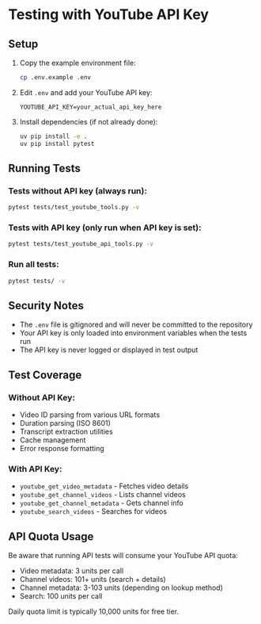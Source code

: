 # Testing with YouTube API Key

## Setup

1. Copy the example environment file:
   ```bash
   cp .env.example .env
   ```

2. Edit `.env` and add your YouTube API key:
   ```
   YOUTUBE_API_KEY=your_actual_api_key_here
   ```

3. Install dependencies (if not already done):
   ```bash
   uv pip install -e .
   uv pip install pytest
   ```

## Running Tests

### Tests without API key (always run):
```bash
pytest tests/test_youtube_tools.py -v
```

### Tests with API key (only run when API key is set):
```bash
pytest tests/test_youtube_api_tools.py -v
```

### Run all tests:
```bash
pytest tests/ -v
```

## Security Notes

- The `.env` file is gitignored and will never be committed to the repository
- Your API key is only loaded into environment variables when the tests run
- The API key is never logged or displayed in test output

## Test Coverage

### Without API Key:
- Video ID parsing from various URL formats
- Duration parsing (ISO 8601)
- Transcript extraction utilities
- Cache management
- Error response formatting

### With API Key:
- `youtube_get_video_metadata` - Fetches video details
- `youtube_get_channel_videos` - Lists channel videos
- `youtube_get_channel_metadata` - Gets channel info
- `youtube_search_videos` - Searches for videos

## API Quota Usage

Be aware that running API tests will consume your YouTube API quota:
- Video metadata: 3 units per call
- Channel videos: 101+ units (search + details)
- Channel metadata: 3-103 units (depending on lookup method)
- Search: 100 units per call

Daily quota limit is typically 10,000 units for free tier.